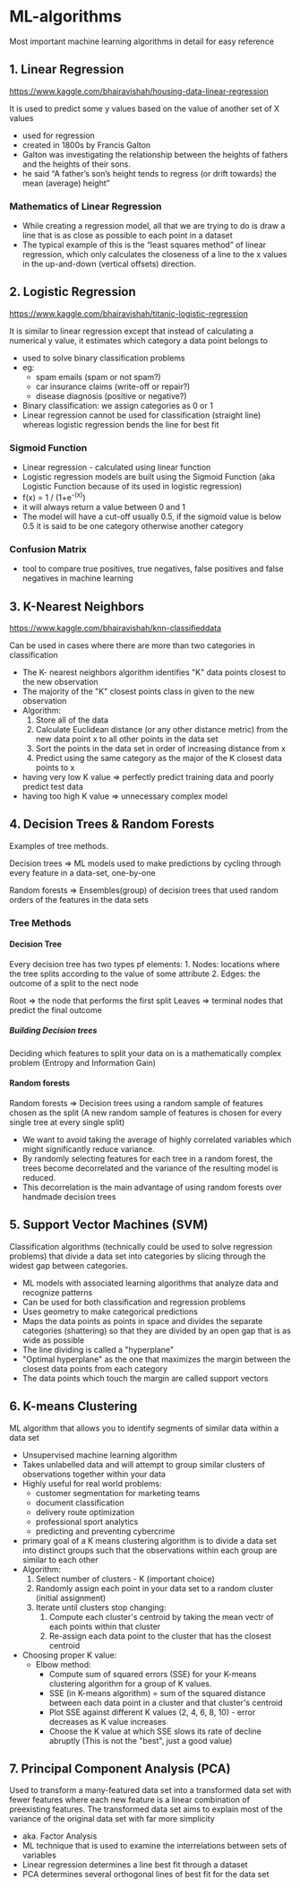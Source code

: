 ML-algorithms
=============
Most important machine learning algorithms in detail for easy reference

## 1. Linear Regression
https://www.kaggle.com/bhairavishah/housing-data-linear-regression

It is used to predict some y values based on the value of another set of X values

- used for regression
- created in 1800s by Francis Galton
- Galton was investigating the relationship between the heights of fathers and the heights of their sons.
- he said “A father’s son’s height tends to regress (or drift towards) the mean (average) height”

### Mathematics of Linear Regression
- While creating a regression model, all that we are trying to do is draw a line that is as close as possible to each point in a dataset
- The typical example of this is the “least squares method” of linear regression, which only calculates the closeness of a line to the x values in the up-and-down (vertical offsets) direction.

## 2. Logistic Regression
https://www.kaggle.com/bhairavishah/titanic-logistic-regression

It is similar to linear regression except that instead of calculating a numerical y value, it estimates which category a data point belongs to

- used to solve binary classification problems
- eg: 
  - spam emails (spam or not spam?)
  - car insurance claims (write-off or repair?)
  - disease diagnosis (positive or negative?)
- Binary classification: we assign categories as 0 or 1
- Linear regression cannot be used for classification (straight line) whereas logistic regression bends the line for best fit

### Sigmoid Function
- Linear regression - calculated using linear function
- Logistic regression models are built using the Sigmoid Function (aka Logistic Function because of its used in logistic regression)
- f(x) = 1 / (1+e<sup>-(x)</sup>)
- it will always return a value between 0 and 1
- The model will have a cut-off usually 0.5, if the sigmoid value is below 0.5 it is said to be one category otherwise another category

### Confusion Matrix
- tool to compare true positives, true negatives, false positives and false negatives in machine learning

## 3. K-Nearest Neighbors
https://www.kaggle.com/bhairavishah/knn-classifieddata

Can be used in cases where there are more than two categories in classification

- The K- nearest neighbors algorithm identifies "K" data points closest to the new observation
- The majority of the "K" closest points class in given to the new observation
- Algorithm:
    1. Store all of the data
    2. Calculate Euclidean distance (or any other distance metric) from the new data point x to all other points in the data set
    3. Sort the points in the data set in order of increasing distance from x
    4. Predict using the same category as the major of the K closest data points to x
- having very low K value => perfectly predict training data and poorly predict test data
- having too high K value => unnecessary complex model

## 4. Decision Trees & Random Forests
Examples of tree methods.

Decision trees => ML models used to make predictions by cycling through every feature in a data-set, one-by-one

Random forests => Ensembles(group) of decision trees that used random orders of the features in the data sets

### Tree Methods
#### Decision Tree
Every decision tree has two types pf elements:
    1. Nodes: locations where the tree splits according to the value of some attribute
    2. Edges: the outcome of a split to the nect node

Root => the node that performs the first split
Leaves => terminal nodes that predict the final outcome

##### Building Decision trees
Deciding which features to split your data on is a mathematically complex problem (Entropy and Information Gain)

#### Random forests
Random forests => Decision trees using a random sample of features chosen as the split (A new random sample of features is chosen for every single tree at every single split)

- We want to avoid taking the average of highly correlated variables which might significantly reduce variance.
- By randomly selecting features for each tree in a random forest, the trees become decorrelated and the variance of the resulting model is reduced. 
- This decorrelation is the main advantage of using random forests over handmade decision trees

## 5. Support Vector Machines (SVM)
Classification algorithms (technically could be used to solve regression problems) that divide a data set into categories by slicing through the widest gap between categories.

- ML models with associated learning algorithms that analyze data and recognize patterns
- Can be used for both classification and regression problems
- Uses geometry to make categorical predictions
- Maps the data points as points in space and divides the separate categories (shattering) so that they are divided by an open gap that is as wide as possible
- The line dividing is called a "hyperplane"
- "Optimal hyperplane" as the one that maximizes the margin between the closest data points from each category
- The data points which touch the margin are called support vectors

## 6. K-means Clustering
ML algorithm that allows you to identify segments of similar data within a data set

- Unsupervised machine learning algorithm
- Takes unlabelled data and will attempt to group similar clusters of observations together within your data
- Highly useful for real world problems:
  - customer segmentation for marketing teams
  - document classification
  - delivery route optimization
  - professional sport analytics
  - predicting and preventing cybercrime
- primary goal of a K means clustering algorithm is to divide a data set into distinct groups such that the observations within each group are similar to each other
- Algorithm:
    1. Select number of clusters - K (important choice)
    2. Randomly assign each point in your data set to a random cluster (initial assignment)
    3. Iterate until clusters stop changing:
       1. Compute each cluster's centroid by taking the mean vectr of each points within that cluster
       2. Re-assign each data point to the cluster that has the closest centroid
- Choosing proper K value:
  - Elbow method: 
    - Compute sum of squared errors (SSE) for your K-means clustering algorithm for a group of K values. 
    - SSE (in K-means algorithm) = sum of the squared distance between each data point in a cluster and that cluster's centroid
    - Plot SSE against different K values (2, 4, 6, 8, 10) - error decreases as K value increases
    - Choose the K value at which SSE slows its rate of decline abruptly (This is not the "best", just a good value)

## 7. Principal Component Analysis (PCA)
Used to transform a many-featured data set into a transformed data set with fewer features where each new feature is a linear combination of preexisting features. The transformed data set aims to explain most of the variance of the original data set with far more simplicity

- aka. Factor Analysis
- ML technique that is used to examine the interrelations between sets of variables
- Linear regression determines a line best fit through a dataset
- PCA determines several orthogonal lines of best fit for the data set
